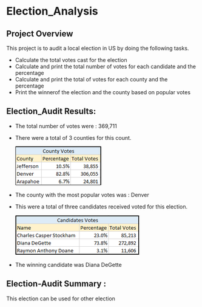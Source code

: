 # Election_Analysis

## Project Overview

This project is to audit a local election in US by doing the following tasks.

- Calculate the total votes cast for the election
- Calculate and print the total number of votes for each candidate and the percentage 
- Calculate and print the total of votes for each county and the percentage
- Print the winnerof the election and the county based on popular votes


## Election_Audit Results:
- The total number of votes were : 369,711
- There were a total of 3 counties for this count. 

    ![Breakdown of County votes](Resources/County_votes.png) 
  
- The county with the most popular votes was : Denver
- This were a total of three candidates received voted for this election.

    ![Breakdown of candidates' votes](Resources/Candidate_votes.png)
    
- The winning candidate was Diana DeGette

## Election-Audit Summary :

This election can be used for other election
